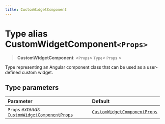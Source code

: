 ```yaml
---
title: CustomWidgetComponent
---
```


# Type alias CustomWidgetComponent`<Props>`

> **CustomWidgetComponent**: <`Props`> `Type`\< `Props` \>

Type representing an Angular component class that can be used as a user-defined custom widget.

## Type parameters

| Parameter | Default |
| :------ | :------ |
| `Props` *extends* [`CustomWidgetComponentProps`](../interfaces/interface.CustomWidgetComponentProps.md) | [`CustomWidgetComponentProps`](../interfaces/interface.CustomWidgetComponentProps.md) |
